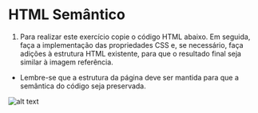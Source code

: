 #   HTML Semântico

1. Para realizar este exercício copie o código HTML abaixo. Em seguida, faça a implementação das propriedades CSS e, se necessário, faça adições à estrutura HTML existente, para que o resultado final seja similar à imagem referência.

- Lembre-se que a estrutura da página deve ser mantida para que a semântica do código seja preservada.

![alt text](https://assets.app.betrybe.com/fundamentals/html-css/images/podium-final-fdcdc425aade8216b9e3c4b0eab234fc.png)